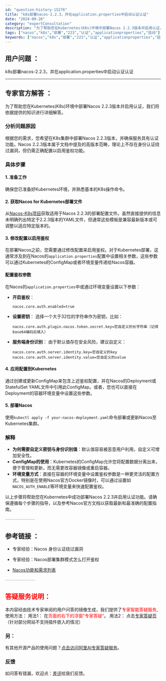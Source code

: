 ```yaml
---
id: "question-history-15276"
title: "k8s部署nacos-2.2.3，并在application.properties中启动认证认证"
date: "2024-09-26"
category: "expertConsultation"
description: "为了帮助您在Kubernetes(K8s)环境中部署Nacos 2.2.3版本并启用认证，我们将依据提供的知识进行详细解答。### 分析问题原因根据您的需求，您希望在K8s集群中部署Nacos 2.2.3版本，并确保服务具有认证功能。Nacos 2.2.3版本属于文档中提及的高版本范畴，理论上不存在"
tags: ["nacos","k8s","部署","223","认证","applicationproperties","启动"]
keywords: ["nacos","k8s","部署","223","认证","applicationproperties","启动"]
---
```


## 用户问题 ： 
 k8s部署nacos-2.2.3，并在application.properties中启动认证认证  

---------------
## 专家官方解答 ：

为了帮助您在Kubernetes(K8s)环境中部署Nacos 2.2.3版本并启用认证，我们将依据提供的知识进行详细解答。

### 分析问题原因
根据您的需求，您希望在K8s集群中部署Nacos 2.2.3版本，并确保服务具有认证功能。Nacos 2.2.3版本属于文档中提及的高版本范畴，理论上不存在身份认证绕过漏洞，但仍需正确配置以启用鉴权功能。

### 具体步骤
#### 1. 准备工作
确保您已准备好Kubernetes环境，并熟悉基本的K8s操作命令。

#### 2. 获取Nacos for Kubernetes部署文件
从[Nacos-K8s项目](https://github.com/nacos-group/nacos-k8s)获取适用于Nacos 2.2.3的部署配置文件。虽然直接提供的信息未明确列出特定于2.2.3版本的YAML文件，但通常这些模板是兼容最新版本或可调整以适应特定版本的。

#### 3. 修改配置以启用鉴权
在部署Nacos之前，您需要通过修改配置来启用鉴权。对于Kubernetes部署，这通常涉及到在Nacos的`application.properties`配置中设置相关参数，这些参数可以通过Kubernetes的ConfigMap或者环境变量传递给Nacos容器。

#### 配置鉴权参数
在Nacos的`application.properties`中或通过环境变量设置以下参数：

- **开启鉴权**：
  ```
  nacos.core.auth.enabled=true
  ```

- **设置密钥**：
  选择一个大于32位的字符串作为密钥，比如：
  ```
  nacos.core.auth.plugin.nacos.token.secret.key=您自定义的长字符串（记得base64编码后填入）
  ```

- **服务端身份识别**：
  由于默认值存在安全风险，建议自定义：
  ```
  nacos.core.auth.server.identity.key=您自定义的key
  nacos.core.auth.server.identity.value=您自定义的value
  ```

#### 4. 应用配置到Kubernetes
通过创建或更新ConfigMap来包含上述鉴权配置，并在Nacos的Deployment或StatefulSet YAML文件中引用此ConfigMap。或者，您也可以直接在Deployment的容器环境变量中设置这些参数。

#### 5. 部署Nacos
使用`kubectl apply -f your-nacos-deployment.yaml`命令部署或更新Nacos至Kubernetes集群。

### 解释
- **为何需要自定义密钥与身份识别值**：默认值容易被恶意用户利用，自定义可增加安全性。
- **ConfigMap的使用**：Kubernetes的ConfigMap允许您将配置数据分离出来，便于管理和更新，而无需更改容器镜像或重启容器。
- **环境变量方式**：直接在容器的环境变量中设置鉴权参数是一种更灵活的配置方式，特别是在使用Nacos官方Docker镜像时，可以通过设置如`NACOS_AUTH_ENABLE`等环境变量来快速配置鉴权。

以上步骤将帮助您在Kubernetes中成功部署Nacos 2.2.3并启用认证功能。请确保遵循每个步骤的指导，以及参考Nacos官方文档以获取最新和最准确的配置指南。


<font color="#949494">---------------</font> 


## 参考链接 ：

* 专家经验：Nacos 身份认证绕过漏洞 
 
 * 专家经验：Nacos部署集群模式怎么打开鉴权 
 
 * [Nacos功能和需求列表](https://nacos.io/docs/latest/archive/feature-list)


 <font color="#949494">---------------</font> 
 


## <font color="#FF0000">答疑服务说明：</font> 

本内容经由技术专家审阅的用户问答的镜像生成，我们提供了<font color="#FF0000">专家智能答疑服务</font>,使用方法：
用法1： 在<font color="#FF0000">页面的右下的浮窗”专家答疑“</font>。
用法2： 点击[专家答疑页](https://answer.opensource.alibaba.com/docs/intro)（针对部分网站不支持插件嵌入的情况）
### 另：


有其他开源产品的使用问题？[点击访问阿里AI专家答疑服务](https://answer.opensource.alibaba.com/docs/intro)。
### 反馈
如问答有错漏，欢迎点：[差评](https://ai.nacos.io/user/feedbackByEnhancerGradePOJOID?enhancerGradePOJOId=15290)给我们反馈。
